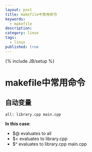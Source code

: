 ```yaml
---
layout: post
title: makefile中常用命令
keywords:
  - makefile
description: 
category: linux
tags:
  - linux
published: true
---
```

{% include JB/setup %}

# makefile中常用命令

## 自动变量
```
all: library.cpp main.cpp
```
**In this case**:

* $@ evaluates to all
* $< evaluates to library.cpp
* $^ evaluates to library.cpp main.cpp
